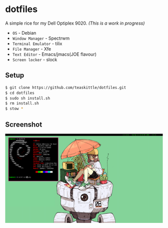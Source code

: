# dotfiles

A simple rice for my Dell Optiplex 9020. _(This is a work in progress)_

* `OS` - Debian
* `Window Manager` - Spectrwm
* `Terminal Emulator` - tilix
* `File Manager` - Xfe
* `Text Editor` - Emacs/jmacs(JOE flavour)
* `Screen locker` - slock

## Setup
```bash
$ git clone https://github.com/teaskittle/dotfiles.git
$ cd dotfiles
$ sudo sh install.sh
$ rm install.sh
$ stow *
```

## Screenshot
![scrot](scrot.png)
